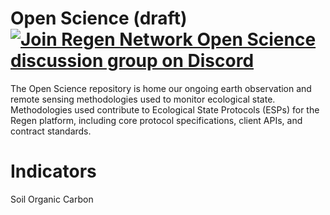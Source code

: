 # Open Science (draft) [![Join Regen Network Open Science discussion group on Discord](https://img.shields.io/discord/308323056592486420.svg)](https://discord.com/invite/BDcBJu3)
The Open Science repository is home our ongoing earth observation and remote sensing methodologies used to monitor ecological state. Methodologies used contribute to Ecological State Protocols (ESPs) for the Regen platform, including core protocol specifications, client APIs, and contract standards.


<!-- A browsable version of all current and draft Indicators can be found on [the official ESP site](tbd). -->
# Indicators
Soil Organic Carbon
